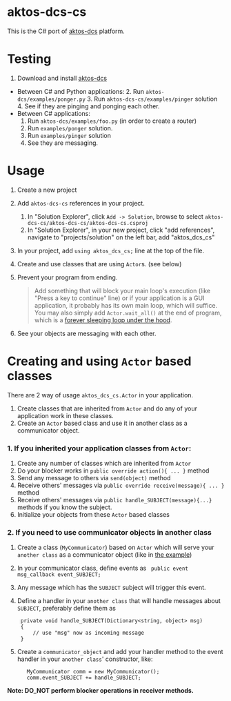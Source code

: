 # aktos-dcs-cs

This is the C# port of [aktos-dcs](https://github.com/ceremcem/aktos-dcs) platform. 

# Testing 

1. Download and install [aktos-dcs](https://github.com/ceremcem/aktos-dcs)
* Between C# and Python applications: 
  2. Run `aktos-dcs/examples/ponger.py`
  3. Run `aktos-dcs-cs/examples/pinger` solution
  4. See if they are pinging and ponging each other. 
* Between C# applications: 
   1. Run `aktos-dcs/examples/foo.py` (in order to create a router) 
   2. Run `examples/ponger` solution. 
   3. Run `examples/pinger` solution 
   4. See they are messaging.

# Usage

1. Create a new project 
2. Add `aktos-dcs-cs` references in your project. 
   1. In "Solution Explorer", click `Add -> Solution`, browse to select `aktos-dcs-cs/aktos-dcs-cs/aktos-dcs-cs.csproj`
   2. In "Solution Explorer", in your new project, click "add references", navigate to "projects/solution" on the left bar, add "aktos_dcs_cs"
3. In your project, add `using aktos_dcs_cs;` line at the top of the file. 

4. Create and use classes that are using `Actor`s. (see below)
5. Prevent your program from ending. 
   
      > Add something that will block your main loop's execution (like "Press a key to continue" line) or if your application is a GUI application, it probably has its own main loop, which will suffice. You may also simply add `Actor.wait_all()` at the end of program, which is a [forever sleeping loop under the hood](https://github.com/ceremcem/aktos-dcs-cs/blob/master/aktos-dcs-cs/actor.cs#L247-L253). 

6. See your objects are messaging with each other. 

# Creating and using `Actor` based classes
There are 2 way of usage `aktos_dcs_cs.Actor` in your application. 
 
1. Create classes that are inherited from `Actor` and do any of your application work in these classes. 
2. Create an `Actor` based class and use it in another class as a communicator object. 


### 1. If you inherited your application classes from `Actor`: 
1. Create any number of classes which are inherited from `Actor`
2. Do your blocker works in `public override action(){ ... }` method
3. Send any message to others via `send(object)` method
4. Receive others' messages via `public override receive(message){ ... }` method
5. Receive others' messages via `public handle_SUBJECT(message){...}` methods if you know the subject. 
6. Initialize your objects from these `Actor` based classes

### 2. If you need to use communicator objects in another class 
1. Create a class (`MyCommunicator`) based on `Actor` which will serve your `another class` as a communicator object (like in [the example](https://github.com/ceremcem/aktos-dcs-cs/blob/master/examples/gui-example/gui-example/Form1.cs#L42-L54)) 
2. In your communicator class, define events as ` public event msg_callback event_SUBJECT;`
3. Any message which has the `SUBJECT` subject will trigger this event. 
4. Define a handler in your `another class` that will handle messages about `SUBJECT`, preferably define them as 
      
        private void handle_SUBJECT(Dictionary<string, object> msg)
        {
            // use "msg" now as incoming message 
        }

5. Create a `communicator_object` and add your handler method to the event handler in your `another class`' constructor, like: 

          MyCommunicator comm = new MyCommunicator(); 
          comm.event_SUBJECT += handle_SUBJECT; 
          

**Note: DO_NOT perform blocker operations in receiver methods.**
